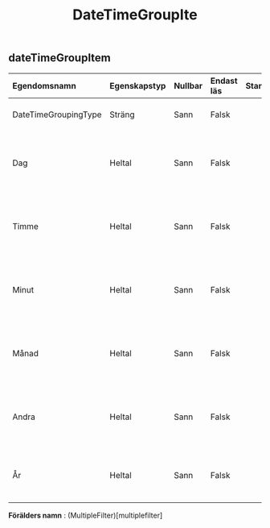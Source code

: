 ﻿---
title: DateTimeGroupIte
second_title: Aspose.Cells Cloud Documen
type: docs
url: /sv/specification/model/datetimegroupitem/
description: "Aspose.Cells Molnmodellspecifikation: DateTimeGroupItem. Hantera enkelt Excel och andra kalkylarksdokument med funktioner som att öppna, generera, redigera, dela, slå samman, jämföra och konvertera"
weight: 50
---
## **dateTimeGroupItem**

 

| Egendomsnamn| Egenskapstyp| Nullbar| Endast läs| Standardvärde| Beskrivning|
|:- |:- |:- |:- |:- |:- |
| DateTimeGroupingType| Sträng| Sann| Falsk|| Hämtar och ställer in grupptyp.|
| Dag| Heltal| Sann| Falsk|| Hämtar och ställer in dagen för det grupperade datumet.|
| Timme| Heltal| Sann| Falsk|| Hämtar och ställer in timmen för den grupperade datumtiden.|
| Minut| Heltal| Sann| Falsk|| Hämtar och ställer in minuten för den grupperade datumtiden.|
| Månad| Heltal| Sann| Falsk|| Hämtar och ställer in månaden för det grupperade datumet.|
| Andra| Heltal| Sann| Falsk|| Hämtar och ställer in den andra av den grupperade datumtiden.|
| År| Heltal| Sann| Falsk|| Hämtar och ställer in år för det grupperade datumet.|

**Förälders namn** : (MultipleFilter)[multiplefilter]
